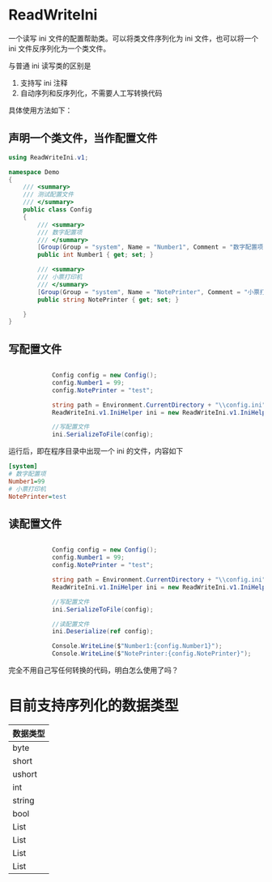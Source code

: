 # ReadWriteIni

一个读写 ini 文件的配置帮助类。可以将类文件序列化为 ini 文件，也可以将一个 ini 文件反序列化为一个类文件。

与普通 ini 读写类的区别是

1. 支持写 ini 注释
2. 自动序列和反序列化，不需要人工写转换代码

具体使用方法如下：

## 声明一个类文件，当作配置文件

```c#
using ReadWriteIni.v1;

namespace Demo
{
    /// <summary>
    /// 测试配置文件
    /// </summary>
    public class Config
    {
        /// <summary>
        /// 数字配置项
        /// </summary>
        [Group(Group = "system", Name = "Number1", Comment = "数字配置项")]
        public int Number1 { get; set; }

        /// <summary>
        /// 小票打印机
        /// </summary>
        [Group(Group = "system", Name = "NotePrinter", Comment = "小票打印机")]
        public string NotePrinter { get; set; }

    }
}


```

## 写配置文件

```c#

            Config config = new Config();
            config.Number1 = 99;
            config.NotePrinter = "test";

            string path = Environment.CurrentDirectory + "\\config.ini";
            ReadWriteIni.v1.IniHelper ini = new ReadWriteIni.v1.IniHelper(path);

            //写配置文件
            ini.SerializeToFile(config);
```

运行后，即在程序目录中出现一个 ini 的文件，内容如下

```ini
[system]
# 数字配置项
Number1=99
# 小票打印机
NotePrinter=test

```

## 读配置文件

```c#

            Config config = new Config();
            config.Number1 = 99;
            config.NotePrinter = "test";

            string path = Environment.CurrentDirectory + "\\config.ini";
            ReadWriteIni.v1.IniHelper ini = new ReadWriteIni.v1.IniHelper(path);

            //写配置文件
            ini.SerializeToFile(config);

            //读配置文件
            ini.Deserialize(ref config);

            Console.WriteLine($"Number1:{config.Number1}");
            Console.WriteLine($"NotePrinter:{config.NotePrinter}");

```

完全不用自己写任何转换的代码，明白怎么使用了吗？

# 目前支持序列化的数据类型

| 数据类型     |
| :----------- |
| byte         |
| short        |
| ushort       |
| int          |
| string       |
| bool         |
| List<byte>   |
| List<string> |
| List<short>  |
| List<int>    |

